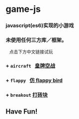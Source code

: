 # game-js
### javascript(es6)实现的小游戏

### 未使用任何三方库／框架。
    点击下方中文链接试玩
 
 ### + `aircraft`   [皇牌空战](https://warm-fjord-63972.herokuapp.com/game/aircraft/game.html)
 
 ### + `flappy`   [仿 flappy bird](https://warm-fjord-63972.herokuapp.com/game/flappy/game.html)
 
 ### + `breakout`   [打砖块](https://warm-fjord-63972.herokuapp.com/game/breakout/game.html)

## **Have Fun!**
